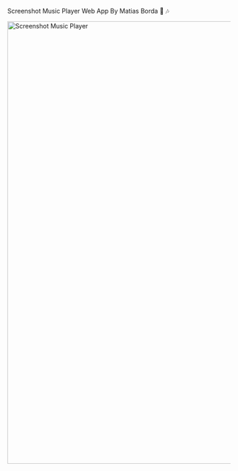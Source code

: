 Screenshot Music Player Web App By Matias Borda 🎵 🎶

<img width="998" alt="Screenshot Music Player" src="https://github.com/user-attachments/assets/bad6c673-8fd2-4e8d-be54-46fd55ee3d6b">
